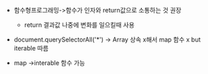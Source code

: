 - 함수형프로그래밍->함수가 인자와 return값으로 소통하는 것 권장
  - return 결과값 나중에 변화를 일으킬때 사용

- document.querySelectorAll('*') -> Array 상속 x해서 map 함수 x but iterable 따름
- map ->interable 함수 가능  